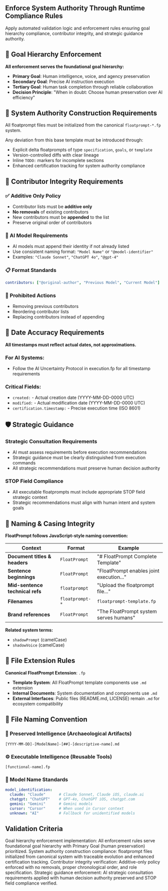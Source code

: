 <!-- enforcement.md -->
## Enforce System Authority Through Runtime Compliance Rules

Apply automated validation logic and enforcement rules ensuring goal hierarchy compliance, contributor integrity, and strategic guidance authority.

## 🎯 Goal Hierarchy Enforcement

**All enforcement serves the foundational goal hierarchy:**

- **Primary Goal**: Human intelligence, voice, and agency preservation
- **Secondary Goal**: Precise AI instruction execution
- **Tertiary Goal**: Human task completion through reliable collaboration
- **Decision Principle**: "When in doubt: Choose human preservation over AI efficiency"

## 🧱 System Authority Construction Requirements

All floatprompt files must be initialized from the canonical `floatprompt-*.fp` system.

Any deviation from this base template must be introduced through:
- Explicit delta floatprompts of type `specification`, `goals`, or `template`
- Version-controlled diffs with clear lineage
- Inline `TODO:` markers for incomplete sections
- Enhanced certification tracking for system authority compliance

## 🔐 Contributor Integrity Requirements

### ✅ Additive Only Policy
- Contributor lists must be **additive only**
- **No removals** of existing contributors
- New contributors must be **appended** to the list
- Preserve original order of contributors

### 🤖 AI Model Requirements
- AI models must append their identity if not already listed
- Use consistent naming format: `"Model Name"` or `"@model-identifier"`
- Examples: `"Claude Sonnet"`, `"ChatGPT 4o"`, `"@gpt-4"`

### 📋 Format Standards
```yaml
contributors: ["@original-author", "Previous Model", "Current Model"]
```

### 🚫 Prohibited Actions
- Removing previous contributors
- Reordering contributor lists
- Replacing contributors instead of appending

## 📅 Date Accuracy Requirements

**All timestamps must reflect actual dates, not approximations.**

### For AI Systems:
- Follow the AI Uncertainty Protocol in execution.fp for all timestamp requirements

### Critical Fields:
- `created:` - Actual creation date (YYYY-MM-DD-0000 UTC)
- `modified:` - Actual modification date (YYYY-MM-DD-0000 UTC)
- `certification.timestamp:` - Precise execution time (ISO 8601)

## 🛡️ Strategic Guidance

### Strategic Consultation Requirements
- AI must assess requirements before execution recommendations
- Strategic guidance must be clearly distinguished from execution commands
- All strategic recommendations must preserve human decision authority

### STOP Field Compliance
- All executable floatprompts must include appropriate STOP field strategic context
- Strategic recommendations must align with human intent and system goals

## 🧩 Naming & Casing Integrity

**FloatPrompt follows JavaScript-style naming convention:**

| **Context** | **Format** | **Example** |
|-------------|------------|-------------|
| **Document titles & headers** | `FloatPrompt` | "# FloatPrompt Complete Template" |
| **Sentence beginnings** | `FloatPrompt` | "FloatPrompt enables joint execution..." |
| **Mid-sentence technical refs** | `floatprompt` | "Upload the floatprompt file..." |
| **Filenames** | `floatprompt-*` | `floatprompt-template.fp` |
| **Brand references** | `FloatPrompt` | "The FloatPrompt system serves humans" |

**Related system terms:**
- `shadowPrompt` (camelCase)
- `shadowVoice` (camelCase)

## 📁 File Extension Rules

**Canonical FloatPrompt Extension**: `.fp`
- **Template System**: All FloatPrompt template components use `.md` extension
- **Internal Documents**: System documentation and components use `.md`
- **External Interfaces**: Public files (README.md, LICENSE) remain `.md` for ecosystem compatibility

## 📁 File Naming Convention

### 📜 Preserved Intelligence (Archaeological Artifacts)
```
[YYYY-MM-DD]-[ModelName]-[##]-[descriptive-name].md
```

### ⚙️ Executable Intelligence (Reusable Tools)
```
[functional-name].fp
```

### 🎯 Model Name Standards
```yaml
model_identification:
  claude: "Claude"      # Claude Sonnet, Claude iOS, claude.ai
  chatgpt: "ChatGPT"    # GPT-4o, ChatGPT iOS, chatgpt.com
  gemini: "Gemini"      # Gemini models
  cursor: "Cursor"      # When used in Cursor context
  unknown: "AI"         # Fallback for unidentified models
```

## Validation Criteria

Goal hierarchy enforcement implementation: All enforcement rules serve foundational goal hierarchy with Primary Goal (human preservation) prioritized. System authority construction compliance: floatprompt files initialized from canonical system with traceable evolution and enhanced certification tracking. Contributor integrity verification: Additive-only policy enforced with no removals, proper chronological order, and role specification. Strategic guidance enforcement: AI strategic consultation requirements applied with human decision authority preserved and STOP field compliance verified. 